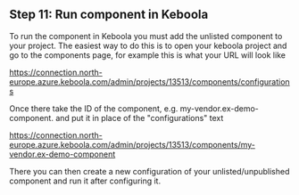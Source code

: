 ## Step 11: Run component in Keboola

To run the component in Keboola you must add the unlisted component to your project. The easiest way to do this is to 
open your keboola project and go to the components page, for example this is what your URL will look like


https://connection.north-europe.azure.keboola.com/admin/projects/13513/components/configurations


Once there take the ID of the component, e.g. my-vendor.ex-demo-component. and put it in place of the "configurations" text


https://connection.north-europe.azure.keboola.com/admin/projects/13513/components/my-vendor.ex-demo-component


There you can then create a new configuration of your unlisted/unpublished component and run it after configuring it.

